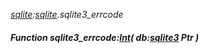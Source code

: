 _[sqlite](../../modules/sqlite/sqlite-module.md):[sqlite](../../modules/sqlite/sqlite-module.md).sqlite3\_errcode_
##### Function sqlite3\_errcode:[Int](../../modules/wonkey/wonkey-types-int.md)( db:[sqlite3](../../modules/sqlite/sqlite-sqlite3.md) Ptr )
